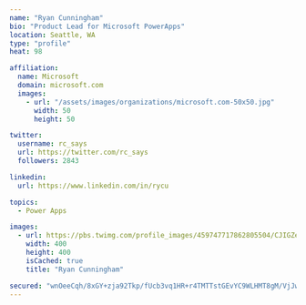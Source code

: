 ```yaml
---
name: "Ryan Cunningham"
bio: "Product Lead for Microsoft PowerApps"
location: Seattle, WA
type: "profile"
heat: 98

affiliation:
  name: Microsoft
  domain: microsoft.com
  images:
    - url: "/assets/images/organizations/microsoft.com-50x50.jpg"
      width: 50
      height: 50

twitter:
  username: rc_says
  url: https://twitter.com/rc_says
  followers: 2843

linkedin:
  url: https://www.linkedin.com/in/rycu

topics:
  - Power Apps

images:
  - url: https://pbs.twimg.com/profile_images/459747717862805504/CJIGZejd_400x400.png
    width: 400
    height: 400
    isCached: true
    title: "Ryan Cunningham"

secured: "wnOeeCqh/8xGY+zja92Tkp/fUcb3vq1HR+r4TMTTstGEvYC9WLHMT8gM/VjJwBZzoMzta2Q9D7sQS3PEt0zb6MlOsXRD1t5TaUn2gj3i1i2/0pJSJzmbE1c7dscEPvkWIomx1BKjpVBuzohsfxHzjQuNBBvzw/WCfC2NBvjHgGYQsX2/9ypPm3XykhikTzpD1KiT31aPTSElWoZB+C4IccdawWAq2c2mTybzz3d3jLxdhVawnGpMya21JOzI+UU0DcEcOpxbehDnhhFT4ymDCjeU/o/7z8B2Z+b8089oTXRYW27F1r24lWKZjMO+fCpOe6RvxlcPatuuLmY07wvBn6zo9g4Uyd3Hc5+CkylumDAxul4slGaFRf8f+1uYjiGM65fYERfrNeU41b8CP4Xq+crPp+P0RqGQWsRidJXjh1o=;BHIZzQ913804P3Yczn7+Yw=="
---
```


